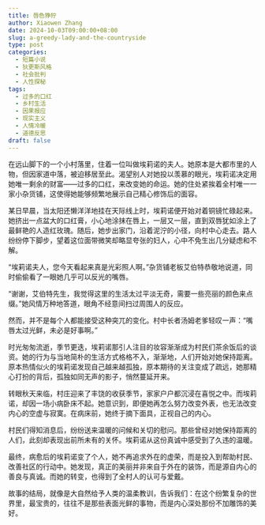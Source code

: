 ```yaml
---
title: 唇色狰狞
author: Xiaowen Zhang
date: 2024-10-03T09:00:00+08:00
slug: a-greedy-lady-and-the-countryside
type: post
categories:
  - 短篇小说
  - 狄更斯风格
  - 社会批判
  - 人性探秘
tags:
  - 过多的口红
  - 乡村生活
  - 因果报应
  - 现实主义
  - 人情冷暖
  - 道德反思
draft: false
---
```


在远山脚下的一个小村落里，住着一位叫做埃莉诺的夫人。她原本是大都市里的人物，但因家道中落，被迫移居至此。渴望别人对她投以羡慕的眼光，埃莉诺决定用她唯一剩余的财富——过多的口红，来改变她的命运。她的住处紧挨着全村唯一一家小杂货铺，这使得她能够频繁地展示自己精心修饰后的面容。

某日早晨，当太阳还懒洋洋地挂在天际线上时，埃莉诺便开始对着铜镜忙碌起来。她挤出一点盆大的口红膏，小心地涂抹在唇上，一层又一层，直到双唇犹如涂上了最鲜艳的人造红玫瑰。随后，她步出家门，沿着泥泞的小径，向村中心走去。路人纷纷停下脚步，望着这位面带微笑却略显夸张的妇人，心中不免生出几分疑虑和不解。

“埃莉诺夫人，您今天看起来真是光彩照人啊。”杂货铺老板艾伯特恭敬地说道，同时偷偷看了一眼她几乎可以反光的嘴唇。

“谢谢，艾伯特先生，我觉得这里的生活太过平淡无奇，需要一些亮丽的颜色来点缀。”她风情万种地答道，眼角不经意间扫过周围人的反应。

然而，并不是每个人都能接受这种突兀的变化。村中长者汤姆老爹轻叹一声：“嘴唇太过光鲜，未必是好事啊。”

时光匆匆流逝，季节更迭，埃莉诺那引人注目的妆容渐渐成为村民们茶余饭后的谈资。她的行为与当地简朴的生活方式格格不入，渐渐地，人们开始对她保持距离。原本热情似火的埃莉诺发现自己越来越孤独，原本期待的关注变成了疏远，她那精心打扮的背后，孤独如同无声的影子，悄然蔓延开来。

转眼秋天来临，村庄迎来了丰饶的收获季节，家家户户都沉浸在喜悦之中。而埃莉诺，却因一场小病卧床不起。她意识到，即便她再怎么努力改变外表，也无法改变内心的空虚与寂寞。在病床前，她终于摘下面具，正视自己的内心。

村民们得知消息后，纷纷送来温暖的问候和关切的慰问。那些曾经对她保持距离的人们，此刻却表现出前所未有的关怀。埃莉诺从这份真诚中感受到了久违的温暖。

最终，病愈后的埃莉诺变了个人，她不再追求外在的虚荣，而是投入到帮助村民、改善社区的行动中。她发现，真正的美丽并非来自于外在的装饰，而是源自内心的善良与真诚。而她的转变，也得到了全村人的认可与爱戴。

故事的结局，就像是大自然给予人类的温柔教训，告诉我们：在这个纷繁复杂的世界里，最宝贵的，往往不是那些表面光鲜的事物，而是内心深处那份不加雕饰的美好。